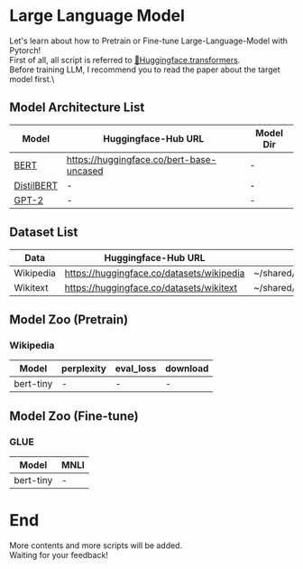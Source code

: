 # Large Language Model
Let's learn about how to Pretrain or Fine-tune Large-Language-Model with Pytorch!\
First of all, all script is referred to [🤗Huggingface.transformers](https://github.com/huggingface/transformers/tree/main).\
Before training LLM, I recommend you to read the paper about the target model first.\

## Model Architecture List
| Model | Huggingface-Hub URL | Model Dir | 
|-|-|-|
| [BERT](https://arxiv.org/pdf/1810.04805v2.pdf) | https://huggingface.co/bert-base-uncased |-|
| [DistilBERT](https://arxiv.org/pdf/1910.01108v4.pdf) |-|-|
| [GPT-2](https://cdn.openai.com/better-language-models/language_models_are_unsupervised_multitask_learners.pdf) |-|-|

## Dataset List
| Data | Huggingface-Hub URL | Data Dir |
|-|-|-|
| Wikipedia| https://huggingface.co/datasets/wikipedia | ~/shared/hdd_ext/nvme1/public/language/wikipedia |
| Wikitext | https://huggingface.co/datasets/wikitext | ~/shared/hdd_ext/nvme1/public/language/wikitext |

## Model Zoo (Pretrain)
### Wikipedia
| Model | perplexity | eval_loss | download | 
|-|-|-|-|
| bert-tiny | - | - | - |

## Model Zoo (Fine-tune)
### GLUE
| Model | MNLI | 
|-|-|
| bert-tiny | - |

# End
More contents and more scripts will be added.\
Waiting for your feedback!
